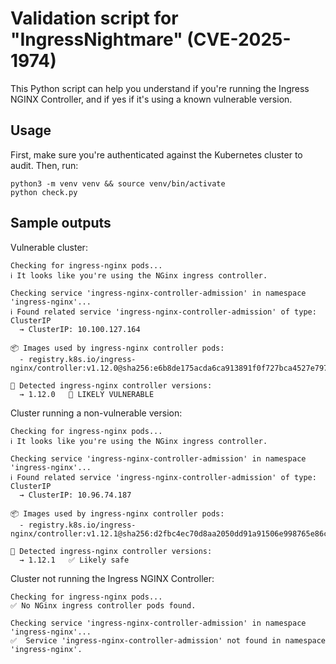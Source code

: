 # Validation script for "IngressNightmare" (CVE-2025-1974)

This Python script can help you understand if you're running the Ingress NGINX Controller, and if yes if it's using a known vulnerable version.

## Usage

First, make sure you're authenticated against the Kubernetes cluster to audit. Then, run:

```
python3 -m venv venv && source venv/bin/activate
python check.py
```

## Sample outputs

Vulnerable cluster:

```
Checking for ingress-nginx pods...
ℹ️ It looks like you're using the NGinx ingress controller.

Checking service 'ingress-nginx-controller-admission' in namespace 'ingress-nginx'...
ℹ️ Found related service 'ingress-nginx-controller-admission' of type: ClusterIP
  → ClusterIP: 10.100.127.164

📦 Images used by ingress-nginx controller pods:
  - registry.k8s.io/ingress-nginx/controller:v1.12.0@sha256:e6b8de175acda6ca913891f0f727bca4527e797d52688cbe9fec9040d6f6b6fa

🔢 Detected ingress-nginx controller versions:
  → 1.12.0   🛑 LIKELY VULNERABLE
```

Cluster running a non-vulnerable version:

```
Checking for ingress-nginx pods...
ℹ️ It looks like you're using the NGinx ingress controller.

Checking service 'ingress-nginx-controller-admission' in namespace 'ingress-nginx'...
ℹ️ Found related service 'ingress-nginx-controller-admission' of type: ClusterIP
  → ClusterIP: 10.96.74.187

📦 Images used by ingress-nginx controller pods:
  - registry.k8s.io/ingress-nginx/controller:v1.12.1@sha256:d2fbc4ec70d8aa2050dd91a91506e998765e86c96f32cffb56c503c9c34eed5b

🔢 Detected ingress-nginx controller versions:
  → 1.12.1   ✅ Likely safe
```

Cluster not running the Ingress NGINX Controller:

```
Checking for ingress-nginx pods...
✅ No NGinx ingress controller pods found.

Checking service 'ingress-nginx-controller-admission' in namespace 'ingress-nginx'...
✅  Service 'ingress-nginx-controller-admission' not found in namespace 'ingress-nginx'.
```